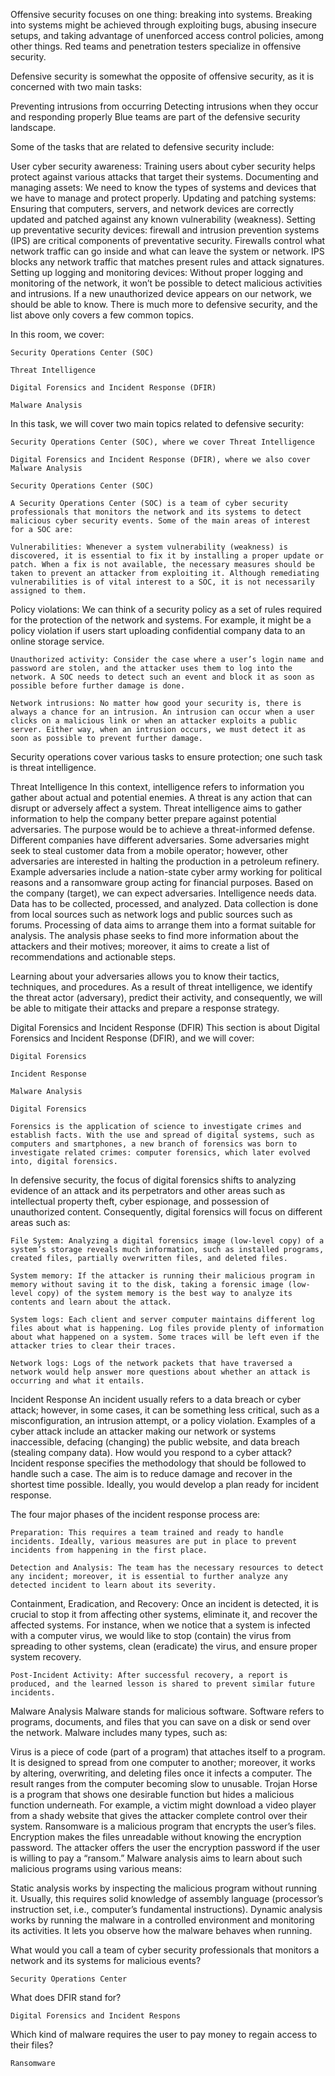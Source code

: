 Offensive security focuses on one thing: breaking into systems. Breaking into systems might be achieved through exploiting bugs, abusing insecure setups, and taking advantage of unenforced access control policies, among other things. Red teams and penetration testers specialize in offensive security.

Defensive security is somewhat the opposite of offensive security, as it is concerned with two main tasks:

Preventing intrusions from occurring
Detecting intrusions when they occur and responding properly
Blue teams are part of the defensive security landscape.

Some of the tasks that are related to defensive security include:

User cyber security awareness: Training users about cyber security helps protect against various attacks that target their systems.
Documenting and managing assets: We need to know the types of systems and devices that we have to manage and protect properly.
Updating and patching systems: Ensuring that computers, servers, and network devices are correctly updated and patched against any known vulnerability (weakness).
Setting up preventative security devices: firewall and intrusion prevention systems (IPS) are critical components of preventative security. Firewalls control what network traffic can go inside and what can leave the system or network. IPS blocks any network traffic that matches present rules and attack signatures.
Setting up logging and monitoring devices: Without proper logging and monitoring of the network, it won’t be possible to detect malicious activities and intrusions. If a new unauthorized device appears on our network, we should be able to know.
There is much more to defensive security, and the list above only covers a few common topics.

In this room, we cover:

	Security Operations Center (SOC)
	
	Threat Intelligence
	
	Digital Forensics and Incident Response (DFIR)
	
	Malware Analysis

In this task, we will cover two main topics related to defensive security:

	Security Operations Center (SOC), where we cover Threat Intelligence

	Digital Forensics and Incident Response (DFIR), where we also cover Malware Analysis

	Security Operations Center (SOC)

	A Security Operations Center (SOC) is a team of cyber security professionals that monitors the network and its systems to detect malicious cyber security events. Some of the main areas of interest for a SOC are:

	Vulnerabilities: Whenever a system vulnerability (weakness) is discovered, it is essential to fix it by installing a proper update or patch. When a fix is not available, the necessary measures should be taken to prevent an attacker from exploiting it. Although remediating vulnerabilities is of vital interest to a SOC, it is not necessarily assigned to them.
Policy violations: We can think of a security policy as a set of rules required for the protection of the network and systems. For example, it might be a policy violation if users start uploading confidential company data to an online storage service.

	Unauthorized activity: Consider the case where a user’s login name and password are stolen, and the attacker uses them to log into the network. A SOC needs to detect such an event and block it as soon as possible before further damage is done.

	Network intrusions: No matter how good your security is, there is always a chance for an intrusion. An intrusion can occur when a user clicks on a malicious link or when an attacker exploits a public server. Either way, when an intrusion occurs, we must detect it as soon as possible to prevent further damage.
Security operations cover various tasks to ensure protection; one such task is threat intelligence.

Threat Intelligence
In this context, intelligence refers to information you gather about actual and potential enemies. A threat is any action that can disrupt or adversely affect a system. Threat intelligence aims to gather information to help the company better prepare against potential adversaries. The purpose would be to achieve a threat-informed defense. Different companies have different adversaries. Some adversaries might seek to steal customer data from a mobile operator; however, other adversaries are interested in halting the production in a petroleum refinery. Example adversaries include a nation-state cyber army working for political reasons and a ransomware group acting for financial purposes. Based on the company (target), we can expect adversaries.
Intelligence needs data. Data has to be collected, processed, and analyzed. Data collection is done from local sources such as network logs and public sources such as forums. Processing of data aims to arrange them into a format suitable for analysis. The analysis phase seeks to find more information about the attackers and their motives; moreover, it aims to create a list of recommendations and actionable steps.

Learning about your adversaries allows you to know their tactics, techniques, and procedures. As a result of threat intelligence, we identify the threat actor (adversary), predict their activity, and consequently, we will be able to mitigate their attacks and prepare a response strategy.

Digital Forensics and Incident Response (DFIR)
This section is about Digital Forensics and Incident Response (DFIR), and we will cover:


	Digital Forensics
	
	Incident Response
	
	Malware Analysis
	
	Digital Forensics
	
	Forensics is the application of science to investigate crimes and establish facts. With the use and spread of digital systems, such as computers and smartphones, a new branch of forensics was born to investigate related crimes: computer forensics, which later evolved into, digital forensics.

In defensive security, the focus of digital forensics shifts to analyzing evidence of an attack and its perpetrators and other areas such as intellectual property theft, cyber espionage, and possession of unauthorized content. Consequently, digital forensics will focus on different areas such as:

	File System: Analyzing a digital forensics image (low-level copy) of a system’s storage reveals much information, such as installed programs, created files, partially overwritten files, and deleted files.

	System memory: If the attacker is running their malicious program in memory without saving it to the disk, taking a forensic image (low-level copy) of the system memory is the best way to analyze its contents and learn about the attack.

	System logs: Each client and server computer maintains different log files about what is happening. Log files provide plenty of information about what happened on a system. Some traces will be left even if the attacker tries to clear their traces.

	Network logs: Logs of the network packets that have traversed a network would help answer more questions about whether an attack is occurring and what it entails.
Incident Response
An incident usually refers to a data breach or cyber attack; however, in some cases, it can be something less critical, such as a misconfiguration, an intrusion attempt, or a policy violation. Examples of a cyber attack include an attacker making our network or systems inaccessible, defacing (changing) the public website, and data breach (stealing company data). How would you respond to a cyber attack? Incident response specifies the methodology that should be followed to handle such a case. The aim is to reduce damage and recover in the shortest time possible. Ideally, you would develop a plan ready for incident response.

The four major phases of the incident response process are:

	Preparation: This requires a team trained and ready to handle incidents. Ideally, various measures are put in place to prevent incidents from happening in the first place.

	Detection and Analysis: The team has the necessary resources to detect any incident; moreover, it is essential to further analyze any detected incident to learn about its severity.
Containment, Eradication, and Recovery: Once an incident is detected, it is crucial to stop it from affecting other systems, eliminate it, and recover the affected systems. For instance, when we notice that a system is infected with a computer virus, we would like to stop (contain) the virus from spreading to other systems, clean (eradicate) the virus, and ensure proper system recovery.

	Post-Incident Activity: After successful recovery, a report is produced, and the learned lesson is shared to prevent similar future incidents.

Malware Analysis
Malware stands for malicious software. Software refers to programs, documents, and files that you can save on a disk or send over the network. Malware includes many types, such as:

Virus is a piece of code (part of a program) that attaches itself to a program. It is designed to spread from one computer to another; moreover, it works by altering, overwriting, and deleting files once it infects a computer. The result ranges from the computer becoming slow to unusable.
Trojan Horse is a program that shows one desirable function but hides a malicious function underneath. For example, a victim might download a video player from a shady website that gives the attacker complete control over their system.
Ransomware is a malicious program that encrypts the user’s files. Encryption makes the files unreadable without knowing the encryption password. The attacker offers the user the encryption password if the user is willing to pay a “ransom.”
Malware analysis aims to learn about such malicious programs using various means:

Static analysis works by inspecting the malicious program without running it. Usually, this requires solid knowledge of assembly language (processor’s instruction set, i.e., computer’s fundamental instructions).
Dynamic analysis works by running the malware in a controlled environment and monitoring its activities. It lets you observe how the malware behaves when running.


What would you call a team of cyber security professionals that monitors a network and its systems for malicious events?

	Security Operations Center

What does DFIR stand for?

	Digital Forensics and Incident Respons

Which kind of malware requires the user to pay money to regain access to their files?

	Ransomware


